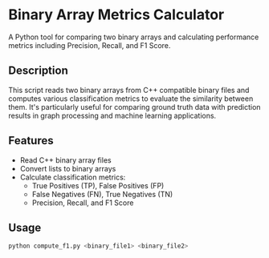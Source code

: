 # Binary Array Metrics Calculator

A Python tool for comparing two binary arrays and calculating performance metrics including Precision, Recall, and F1 Score.

## Description

This script reads two binary arrays from C++ compatible binary files and computes various classification metrics to evaluate the similarity between them. It's particularly useful for comparing ground truth data with prediction results in graph processing and machine learning applications.

## Features

- Read C++ binary array files
- Convert lists to binary arrays
- Calculate classification metrics:
    - True Positives (TP), False Positives (FP)
    - False Negatives (FN), True Negatives (TN)
    - Precision, Recall, and F1 Score

## Usage

```bash
python compute_f1.py <binary_file1> <binary_file2>
```
